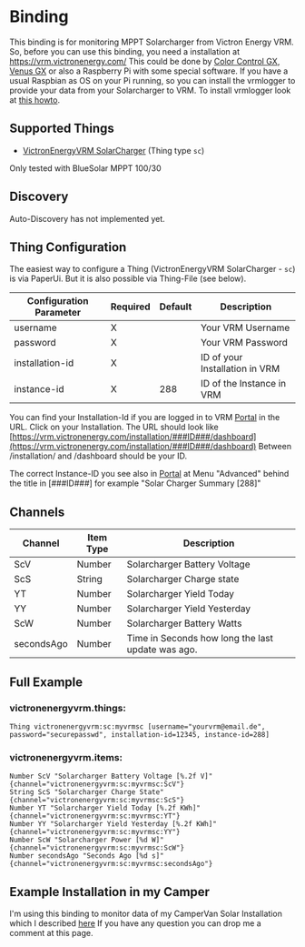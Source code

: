 # <bindingName> Binding

This binding is for monitoring MPPT Solarcharger from Victron Energy VRM. So, before you can use this binding, you need a installation at https://vrm.victronenergy.com/ This could be done by [Color Control GX](https://www.victronenergy.com/panel-systems-remote-monitoring/color-control), [Venus GX](https://www.victronenergy.com/panel-systems-remote-monitoring/venus-gx) or also a Raspberry Pi with some special software.
If you have a usual Raspbian as OS on your Pi running, so you can install the vrmlogger to provide your data from your Solarcharger to VRM.
To install vrmlogger look at [this howto](https://github.com/victronenergy/venus/wiki/raspberrypi-install-venus-packages).

## Supported Things

- [VictronEnergyVRM SolarCharger](https://www.victronenergy.com/solar-charge-controllers) (Thing type `sc`)

Only tested with BlueSolar MPPT 100/30

## Discovery

Auto-Discovery has not implemented yet.


## Thing Configuration

The easiest way to configure a Thing (VictronEnergyVRM SolarCharger - `sc`) is via PaperUi. But it is also possible via Thing-File (see below).

| Configuration Parameter | Required | Default | Description                                         |
|-------------------------|----------|---------|-----------------------------------------------------|
| username                | X        |         | Your VRM Username                                   |
| password                | X        |         | Your VRM Password                                   |
| installation-id         | X        |         | ID of your Installation in VRM                      |
| instance-id             | X        | 288     | ID of the Instance in VRM                           |

You can find your Installation-Id if you are logged in to VRM [Portal](https://vrm.victronenergy.com/) in the URL. Click on your Installation. The URL should look like [https://vrm.victronenergy.com/installation/###ID###/dashboard](https://vrm.victronenergy.com/installation/###ID###/dashboard) Between /installation/ and /dashboard should be your ID.

The correct Instance-ID you see also in [Portal](https://vrm.victronenergy.com/) at Menu "Advanced" behind the title in [###ID###] for example "Solar Charger Summary [288]"

## Channels

| Channel    | Item Type | Description                                       |
|------------|-----------|---------------------------------------------------|
| ScV        | Number    | Solarcharger Battery Voltage                      |
| ScS        | String    | Solarcharger Charge state                         |
| YT         | Number    | Solarcharger Yield Today                          |
| YY         | Number    | Solarcharger Yield Yesterday                      |
| ScW        | Number    | Solarcharger Battery Watts                        |
| secondsAgo | Number    | Time in Seconds how long the last update was ago. |

## Full Example

### victronenergyvrm.things:

```
Thing victronenergyvrm:sc:myvrmsc [username="yourvrm@email.de", password="securepasswd", installation-id=12345, instance-id=288]
```

### victronenergyvrm.items:

```
Number ScV "Solarcharger Battery Voltage [%.2f V]" {channel="victronenergyvrm:sc:myvrmsc:ScV"}
String ScS "Solarcharger Charge State" {channel="victronenergyvrm:sc:myvrmsc:ScS"}
Number YT "Solarcharger Yield Today [%.2f KWh]" {channel="victronenergyvrm:sc:myvrmsc:YT"}
Number YY "Solarcharger Yield Yesterday [%.2f KWh]" {channel="victronenergyvrm:sc:myvrmsc:YY"}
Number ScW "Solarcharger Power [%d W]" {channel="victronenergyvrm:sc:myvrmsc:ScW"}
Number secondsAgo "Seconds Ago [%d s]" {channel="victronenergyvrm:sc:myvrmsc:secondsAgo"}
```

## Example Installation in my Camper

I'm using this binding to monitor data of my CamperVan Solar Installation which I described [here](http://thejollyjumper.de/2018/10/18/elektrik/)
If you have any question you can drop me a comment at this page.
